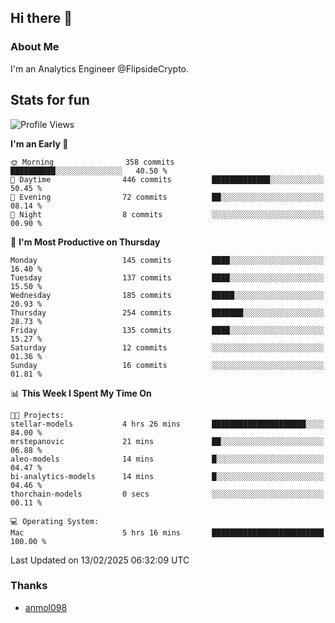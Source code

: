 ## Hi there 👋

### About Me

I'm an Analytics Engineer @FlipsideCrypto.
  
## Stats for fun


<!--START_SECTION:waka-->
![Profile Views](http://img.shields.io/badge/Profile%20Views-39-blue)

**I'm an Early 🐤** 

```text
🌞 Morning                358 commits         ██████████░░░░░░░░░░░░░░░   40.50 % 
🌆 Daytime                446 commits         █████████████░░░░░░░░░░░░   50.45 % 
🌃 Evening                72 commits          ██░░░░░░░░░░░░░░░░░░░░░░░   08.14 % 
🌙 Night                  8 commits           ░░░░░░░░░░░░░░░░░░░░░░░░░   00.90 % 
```
📅 **I'm Most Productive on Thursday** 

```text
Monday                   145 commits         ████░░░░░░░░░░░░░░░░░░░░░   16.40 % 
Tuesday                  137 commits         ████░░░░░░░░░░░░░░░░░░░░░   15.50 % 
Wednesday                185 commits         █████░░░░░░░░░░░░░░░░░░░░   20.93 % 
Thursday                 254 commits         ███████░░░░░░░░░░░░░░░░░░   28.73 % 
Friday                   135 commits         ████░░░░░░░░░░░░░░░░░░░░░   15.27 % 
Saturday                 12 commits          ░░░░░░░░░░░░░░░░░░░░░░░░░   01.36 % 
Sunday                   16 commits          ░░░░░░░░░░░░░░░░░░░░░░░░░   01.81 % 
```


📊 **This Week I Spent My Time On** 

```text
🐱‍💻 Projects: 
stellar-models           4 hrs 26 mins       █████████████████████░░░░   84.00 % 
mrstepanovic             21 mins             ██░░░░░░░░░░░░░░░░░░░░░░░   06.88 % 
aleo-models              14 mins             █░░░░░░░░░░░░░░░░░░░░░░░░   04.47 % 
bi-analytics-models      14 mins             █░░░░░░░░░░░░░░░░░░░░░░░░   04.46 % 
thorchain-models         0 secs              ░░░░░░░░░░░░░░░░░░░░░░░░░   00.11 % 

💻 Operating System: 
Mac                      5 hrs 16 mins       █████████████████████████   100.00 % 
```


 Last Updated on 13/02/2025 06:32:09 UTC
<!--END_SECTION:waka-->

### Thanks
 - [anmol098](https://github.com/anmol098/waka-readme-stats/)
  
